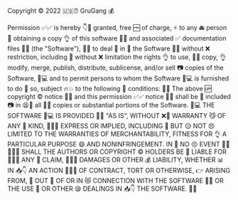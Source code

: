 Copyright © 2022 🇺🇸⏰ GruGang 💰

Permission ✅✅ is hereby 👇📜 granted, free 🆓 of charge, ⚡ to any 🚘 person 💅 obtaining a copy 👌 of this software 👨‍💻 and associated ✅ documentation files 📁📁 (the "Software"), 👨‍💻 to deal 🙅 in 👏 the Software 👨‍💻 without ❌ restriction, including 🙌 without ❌ limitation the rights 👌 to use, 👏👏 copy, 👌 modify, merge, publish, distribute, sublicense, and/or sell 📷 copies of the Software, 💸💻 and to permit persons to whom the Software 💸💻 is furnished to do 🤔 so, subject 🔥💥 to the following 👣 conditions: 👱‍♀️ The above 🆙 copyright © notice 👀🧐 and this permission ✅✅ notice 👀🧐 shall be 🐝 included 📷 in 😫🏡 all 👐🏼 copies or substantial portions of the Software. 💸💻 THE SOFTWARE 💸💻 IS PROVIDED 🤔💭 "AS IS", WITHOUT ❌🚫 WARRANTY 😼 OF ANY 🤡 KIND, 💁🏼‍♂️ EXPRESS OR IMPLIED, INCLUDING 🙌 BUT 😥 NOT 😠 LIMITED TO THE WARRANTIES OF MERCHANTABILITY, FITNESS FOR 👌 A PARTICULAR PURPOSE 😄 AND NONINFRINGEMENT. IN 👏 NO 😣 EVENT 👐👐🎫🎫🎫 SHALL THE AUTHORS OR COPYRIGHT © HOLDERS BE 🐝 LIABLE FOR 🙎🏼🔄 ANY 🎉 CLAIM, 🛄🛄🛄 DAMAGES OR OTHER 💰 LIABILITY, WHETHER 📊 IN 📥👇 AN ACTION 💁🏽‍♀️ OF CONTRACT, TORT OR OTHERWISE, 👉 ARISING FROM, 💋 OUT 🥫 OF OR IN 😻 CONNECTION WITH THE SOFTWARE 👨‍💻 OR THE USE 🏻 OR OTHER 😪 DEALINGS IN 📥👇 THE SOFTWARE. 👨‍💻
